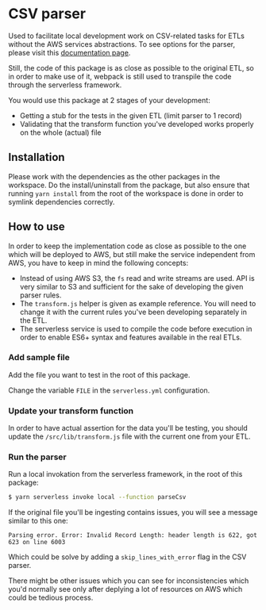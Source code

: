 # CSV parser

Used to facilitate local development work on CSV-related tasks for ETLs without the AWS services abstractions. To see options for the parser, please visit this [documentation page](https://csv.js.org/parse/).

Still, the code of this package is as close as possible to the original ETL, so in order to make use of it, webpack is still used to transpile the code through the serverless framework.

You would use this package at 2 stages of your development:

- Getting a stub for the tests in the given ETL (limit parser to 1 record)
- Validating that the transform function you've developed works properly on the whole (actual) file

## Installation

Please work with the dependencies as the other packages in the workspace. Do the install/uninstall from the package, but also ensure that running `yarn install` from the root of the workspace is done in order to symlink dependencies correctly.

## How to use

In order to keep the implementation code as close as possible to the one which will be deployed to AWS, but still make the service independent from AWS, you have to keep in mind the following concepts:

- Instead of using AWS S3, the `fs` read and write streams are used. API is very similar to S3 and sufficient for the sake of developing the given parser rules.
- The `transform.js` helper is given as example reference. You will need to change it with the current rules you've been developing separately in the ETL.
- The serverless service is used to compile the code before execution in order to enable ES6+ syntax and features available in the real ETLs.

### Add sample file

Add the file you want to test in the root of this package.

Change the variable `FILE` in the `serverless.yml` configuration.

### Update your transform function

In order to have actual assertion for the data you'll be testing, you should update the `/src/lib/transform.js` file with the current one from your ETL.

### Run the parser

Run a local invokation from the serverless framework, in the root of this package:

```sh
$ yarn serverless invoke local --function parseCsv
```

If the original file you'll be ingesting contains issues, you will see a message similar to this one:

```
Parsing error. Error: Invalid Record Length: header length is 622, got 623 on line 6003
```

Which could be solve by adding a `skip_lines_with_error` flag in the CSV parser.

There might be other issues which you can see for inconsistencies which you'd normally see only after deplying a lot of resources on AWS which could be tedious process.
